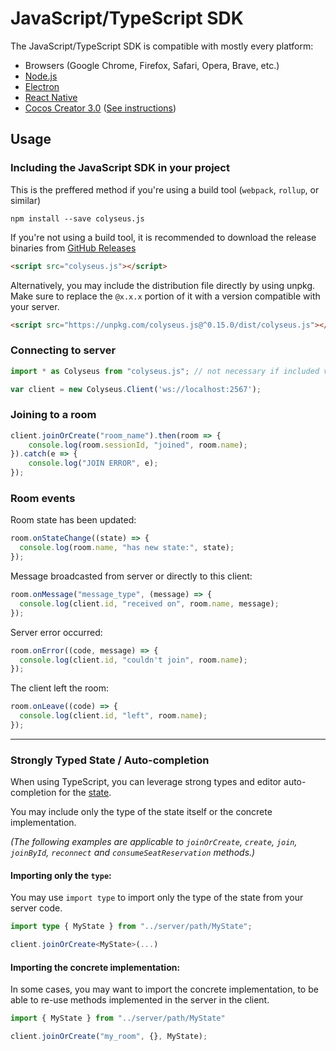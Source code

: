# JavaScript/TypeScript SDK

The JavaScript/TypeScript SDK is compatible with mostly every platform:

- Browsers (Google Chrome, Firefox, Safari, Opera, Brave, etc.)
- [Node.js](https://nodejs.org/)
- [Electron](https://github.com/electron/electron)
- [React Native](https://github.com/facebook/react-native)
- [Cocos Creator 3.0](https://cocos.com/creator) ([See instructions](/getting-started/cocos-creator))

## Usage

### Including the JavaScript SDK in your project

This is the preffered method if you're using a build tool (`webpack`, `rollup`, or similar)

```
npm install --save colyseus.js
```

If you're not using a build tool, it is recommended to download the release binaries from [GitHub Releases](https://github.com/colyseus/colyseus.js/releases)

```html
<script src="colyseus.js"></script>
```

Alternatively, you may include the distribution file directly by using unpkg. Make sure to replace the `@x.x.x` portion of it with a version compatible with your server.

```html
<script src="https://unpkg.com/colyseus.js@^0.15.0/dist/colyseus.js"></script>
```

### Connecting to server

```ts
import * as Colyseus from "colyseus.js"; // not necessary if included via <script> tag.

var client = new Colyseus.Client('ws://localhost:2567');
```

### Joining to a room

```ts
client.joinOrCreate("room_name").then(room => {
    console.log(room.sessionId, "joined", room.name);
}).catch(e => {
    console.log("JOIN ERROR", e);
});
```

### Room events

Room state has been updated:

```ts
room.onStateChange((state) => {
  console.log(room.name, "has new state:", state);
});
```

Message broadcasted from server or directly to this client:

```ts
room.onMessage("message_type", (message) => {
  console.log(client.id, "received on", room.name, message);
});
```

Server error occurred:

```ts
room.onError((code, message) => {
  console.log(client.id, "couldn't join", room.name);
});
```

The client left the room:

```ts
room.onLeave((code) => {
  console.log(client.id, "left", room.name);
});
```

---

### Strongly Typed State / Auto-completion

When using TypeScript, you can leverage strong types and editor auto-completion for the [state](/state/schema/).

You may include only the type of the state itself or the concrete implementation.

_(The following examples are applicable to `joinOrCreate`, `create`, `join`, `joinById`, `reconnect` and `consumeSeatReservation` methods.)_

#### Importing only the `type`:

You may use `import type` to import only the type of the state from your server code.

```ts
import type { MyState } from "../server/path/MyState";

client.joinOrCreate<MyState>(...)
```

#### Importing the concrete implementation:

In some cases, you may want to import the concrete implementation, to be able to re-use methods implemented in the server in the client.

```ts
import { MyState } from "../server/path/MyState"

client.joinOrCreate("my_room", {}, MyState);
```

